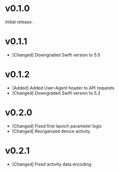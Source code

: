 # v0.1.0

Initial release.

# v0.1.1

- [Changed] Downgraded Swift version to 5.5

# v0.1.2

- [Added] Added User-Agent header to API requests
- [Changed] Downgraded Swift version to 5.3

# v0.2.0

- [Changed] Fixed first launch parameter logic
- [Changed] Reorganized device activity

# v0.2.1

- [Changed] Fixed activity data encoding
